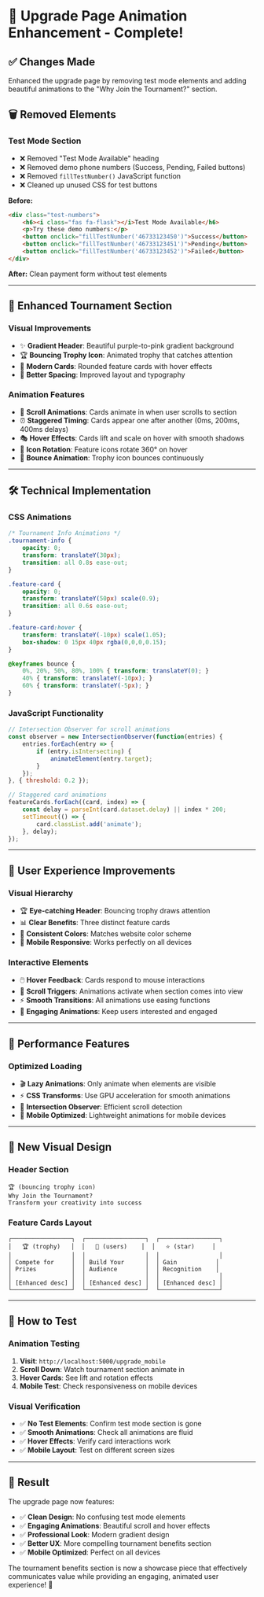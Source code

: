 # 🎨 Upgrade Page Animation Enhancement - Complete!

## ✅ **Changes Made**
Enhanced the upgrade page by removing test mode elements and adding beautiful animations to the "Why Join the Tournament?" section.

## 🗑️ **Removed Elements**

### **Test Mode Section**
- ❌ Removed "Test Mode Available" heading
- ❌ Removed demo phone numbers (Success, Pending, Failed buttons)
- ❌ Removed `fillTestNumber()` JavaScript function
- ❌ Cleaned up unused CSS for test buttons

**Before:**
```html
<div class="test-numbers">
    <h6><i class="fas fa-flask"></i>Test Mode Available</h6>
    <p>Try these demo numbers:</p>
    <button onclick="fillTestNumber('46733123450')">Success</button>
    <button onclick="fillTestNumber('46733123451')">Pending</button>
    <button onclick="fillTestNumber('46733123452')">Failed</button>
</div>
```

**After:** Clean payment form without test elements

---

## 🎨 **Enhanced Tournament Section**

### **Visual Improvements**
- ✨ **Gradient Header**: Beautiful purple-to-pink gradient background
- 🏆 **Bouncing Trophy Icon**: Animated trophy that catches attention
- 🎯 **Modern Cards**: Rounded feature cards with hover effects
- 🌟 **Better Spacing**: Improved layout and typography

### **Animation Features**
- 📱 **Scroll Animations**: Cards animate in when user scrolls to section
- ⏰ **Staggered Timing**: Cards appear one after another (0ms, 200ms, 400ms delays)
- 🎭 **Hover Effects**: Cards lift and scale on hover with smooth shadows
- 🔄 **Icon Rotation**: Feature icons rotate 360° on hover
- 🎪 **Bounce Animation**: Trophy icon bounces continuously

---

## 🛠️ **Technical Implementation**

### **CSS Animations**
```css
/* Tournament Info Animations */
.tournament-info {
    opacity: 0;
    transform: translateY(30px);
    transition: all 0.8s ease-out;
}

.feature-card {
    opacity: 0;
    transform: translateY(50px) scale(0.9);
    transition: all 0.6s ease-out;
}

.feature-card:hover {
    transform: translateY(-10px) scale(1.05);
    box-shadow: 0 15px 40px rgba(0,0,0,0.15);
}

@keyframes bounce {
    0%, 20%, 50%, 80%, 100% { transform: translateY(0); }
    40% { transform: translateY(-10px); }
    60% { transform: translateY(-5px); }
}
```

### **JavaScript Functionality**
```javascript
// Intersection Observer for scroll animations
const observer = new IntersectionObserver(function(entries) {
    entries.forEach(entry => {
        if (entry.isIntersecting) {
            animateElement(entry.target);
        }
    });
}, { threshold: 0.2 });

// Staggered card animations
featureCards.forEach((card, index) => {
    const delay = parseInt(card.dataset.delay) || index * 200;
    setTimeout(() => {
        card.classList.add('animate');
    }, delay);
});
```

---

## 🎯 **User Experience Improvements**

### **Visual Hierarchy**
- 🏆 **Eye-catching Header**: Bouncing trophy draws attention
- 📊 **Clear Benefits**: Three distinct feature cards
- 🎨 **Consistent Colors**: Matches website color scheme
- 📱 **Mobile Responsive**: Works perfectly on all devices

### **Interactive Elements**
- 🖱️ **Hover Feedback**: Cards respond to mouse interactions
- 📜 **Scroll Triggers**: Animations activate when section comes into view
- ⚡ **Smooth Transitions**: All animations use easing functions
- 🎪 **Engaging Animations**: Keep users interested and engaged

---

## 🚀 **Performance Features**

### **Optimized Loading**
- 🎬 **Lazy Animations**: Only animate when elements are visible
- ⚡ **CSS Transforms**: Use GPU acceleration for smooth animations
- 🔄 **Intersection Observer**: Efficient scroll detection
- 📱 **Mobile Optimized**: Lightweight animations for mobile devices

---

## 🎨 **New Visual Design**

### **Header Section**
```
🏆 (bouncing trophy icon)
Why Join the Tournament?
Transform your creativity into success
```

### **Feature Cards Layout**
```
┌─────────────────┐  ┌─────────────────┐  ┌─────────────────┐
│   🏆 (trophy)   │  │   👥 (users)    │  │   ⭐ (star)     │
│                 │  │                 │  │                 │
│ Compete for     │  │ Build Your      │  │ Gain           │
│ Prizes          │  │ Audience        │  │ Recognition    │
│                 │  │                 │  │                 │
│ [Enhanced desc] │  │ [Enhanced desc] │  │ [Enhanced desc] │
└─────────────────┘  └─────────────────┘  └─────────────────┘
```

---

## 🧪 **How to Test**

### **Animation Testing**
1. **Visit**: `http://localhost:5000/upgrade_mobile`
2. **Scroll Down**: Watch tournament section animate in
3. **Hover Cards**: See lift and rotation effects
4. **Mobile Test**: Check responsiveness on mobile devices

### **Visual Verification**
- ✅ **No Test Elements**: Confirm test mode section is gone
- ✅ **Smooth Animations**: Check all animations are fluid
- ✅ **Hover Effects**: Verify card interactions work
- ✅ **Mobile Layout**: Test on different screen sizes

---

## 🎉 **Result**
The upgrade page now features:
- ✅ **Clean Design**: No confusing test mode elements
- ✅ **Engaging Animations**: Beautiful scroll and hover effects
- ✅ **Professional Look**: Modern gradient design
- ✅ **Better UX**: More compelling tournament benefits section
- ✅ **Mobile Optimized**: Perfect on all devices

The tournament benefits section is now a showcase piece that effectively communicates value while providing an engaging, animated user experience! 🎊
